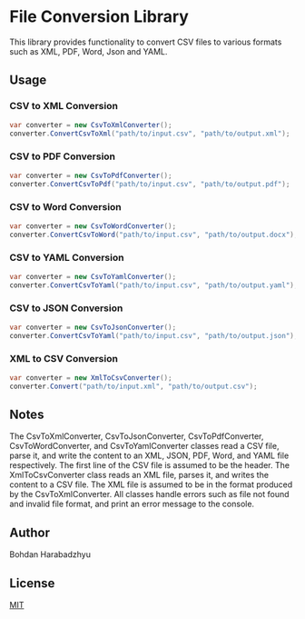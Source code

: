 # File Conversion Library

This library provides functionality to convert CSV files to various formats such as XML, PDF, Word, Json and YAML.

## Usage

### CSV to XML Conversion

```csharp
var converter = new CsvToXmlConverter();
converter.ConvertCsvToXml("path/to/input.csv", "path/to/output.xml");
```

### CSV to PDF Conversion

```csharp
var converter = new CsvToPdfConverter();
converter.ConvertCsvToPdf("path/to/input.csv", "path/to/output.pdf");
```

### CSV to Word Conversion

```csharp
var converter = new CsvToWordConverter();
converter.ConvertCsvToWord("path/to/input.csv", "path/to/output.docx");
```

### CSV to YAML Conversion

```csharp
var converter = new CsvToYamlConverter();
converter.ConvertCsvToYaml("path/to/input.csv", "path/to/output.yaml");
```

### CSV to JSON Conversion

```csharp
var converter = new CsvToJsonConverter();
converter.ConvertCsvToYaml("path/to/input.csv", "path/to/output.json");
```

### XML to CSV Conversion
```csharp
var converter = new XmlToCsvConverter();
converter.Convert("path/to/input.xml", "path/to/output.csv");
```

## Notes
The CsvToXmlConverter, CsvToJsonConverter, CsvToPdfConverter, CsvToWordConverter, and CsvToYamlConverter classes read a CSV file, parse it, and write the content to an XML, JSON, PDF, Word, and YAML file respectively. The first line of the CSV file is assumed to be the header.
The XmlToCsvConverter class reads an XML file, parses it, and writes the content to a CSV file. The XML file is assumed to be in the format produced by the CsvToXmlConverter.
All classes handle errors such as file not found and invalid file format, and print an error message to the console.

## Author

Bohdan Harabadzhyu

## License

[MIT](https://choosealicense.com/licenses/mit/)

